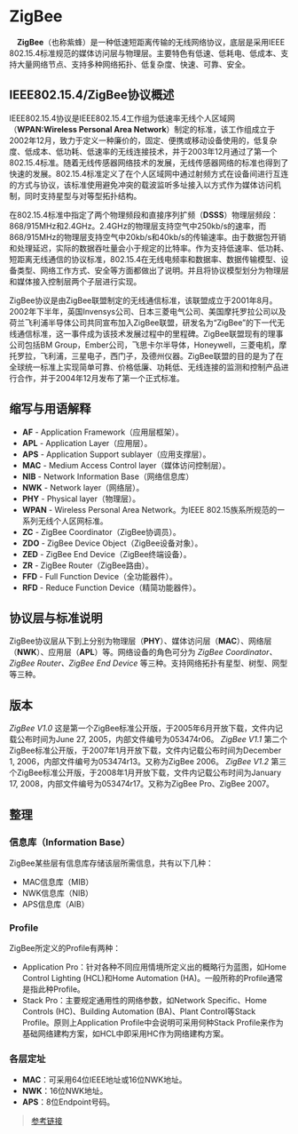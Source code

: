 # ZigBee

　**ZigBee**（也称紫蜂）是一种低速短距离传输的无线网络协议，底层是采用IEEE 802.15.4标准规范的媒体访问层与物理层。主要特色有低速、低耗电、低成本、支持大量网络节点、支持多种网络拓扑、低复杂度、快速、可靠、安全。

## IEEE802.15.4/ZigBee协议概述

IEEE802.15.4协议是IEEE802.15.4工作组为低速率无线个人区域网（**WPAN:Wireless Personal Area Network**）制定的标准，该工作组成立于2002年12月，致力于定义一种廉价的，固定、便携或移动设备使用的，低复杂度、低成本、低功耗、低速率的无线连接技术，并于2003年12月通过了第一个802.15.4标准。随着无线传感器网络技术的发展，无线传感器网络的标准也得到了快速的发展。802.15.4标准定义了在个人区域网中通过射频方式在设备间进行互连的方式与协议，该标准使用避免冲突的载波监听多址接入以方式作为媒体访问机制，同时支持星型与对等型拓扑结构。

在802.15.4标准中指定了两个物理频段和直接序列扩频（**DSSS**）物理层频段：868/915MHz和2.4GHz。2.4GHz的物理层支持空气中250kb/s的速率，而868/915MHz的物理层支持空气中20kb/s和40kb/s的传输速率。由于数据包开销和处理延迟，实际的数据吞吐量会小于规定的比特率。作为支持低速率、低功耗、短距离无线通信的协议标准，802.15.4在无线电频率和数据率、数据传输模型、设备类型、网络工作方式、安全等方面都做出了说明。并且将协议模型划分为物理层和媒体接入控制层两个子层进行实现。

ZigBee协议是由ZigBee联盟制定的无线通信标准，该联盟成立于2001年8月。2002年下半年，英国Invensys公司、日本三菱电气公司、美国摩托罗拉公司以及荷兰飞利浦半导体公司共同宣布加入ZigBee联盟，研发名为“ZigBee”的下一代无线通信标准，这一事件成为该技术发展过程中的里程碑。ZigBee联盟现有的理事公司包括BM Group，Ember公司，飞思卡尔半导体，Honeywell，三菱电机，摩托罗拉，飞利浦，三星电子，西门子，及德州仪器。ZigBee联盟的目的是为了在全球统一标准上实现简单可靠、价格低廉、功耗低、无线连接的监测和控制产品进行合作，并于2004年12月发布了第一个正式标准。

## 缩写与用语解释

- **AF** - Application Framework（应用层框架）。
- **APL** - Application Layer（应用层）。
- **APS** - Application Support sublayer（应用支撑层）。
- **MAC** - Medium Access Control layer（媒体访问控制层）。
- **NIB** - Network Information Base（网络信息库）
- **NWK** - Network layer（网络层）。
- **PHY** - Physical layer（物理层）。
- **WPAN** - Wireless Personal Area Network。为IEEE 802.15族系所规范的一系列无线个人区网标准。
- **ZC** - ZigBee Coordinator（ZigBee协调员）。
- **ZDO** - ZigBee Device Object（ZigBee设备对象）。
- **ZED** - ZigBee End Device（ZigBee终端设备）。
- **ZR** - ZigBee Router（ZigBee路由）。
- **FFD** - Full Function Device（全功能器件）。
- **RFD** - Reduce Function Device（精简功能器件）。

## 协议层与标准说明

ZigBee协议层从下到上分别为物理层（**PHY**）、媒体访问层（**MAC**）、网络层（**NWK**）、应用层（**APL**）等。网络设备的角色可分为 *ZigBee Coordinator、ZigBee Router、ZigBee End Device* 等三种。支持网络拓扑有星型、树型、网型等三种。

## 版本

*ZigBee V1.0*
这是第一个ZigBee标准公开版，于2005年6月开放下载，文件内记载公布时间为June 27, 2005，内部文件编号为053474r06。
*ZigBee V1.1*
第二个ZigBee标准公开版，于2007年1月开放下载，文件内记载公布时间为December 1, 2006，内部文件编号为053474r13。又称为ZigBee 2006。
*ZigBee V1.2*
第三个ZigBee标准公开版，于2008年1月开放下载，文件内记载公布时间为January 17, 2008，内部文件编号为053474r17。又称为ZigBee Pro、ZigBee 2007。

## 整理

### 信息库（Information Base）
ZigBee某些层有信息库存储该层所需信息，共有以下几种：

- MAC信息库（MIB）
- NWK信息库（NIB）
- APS信息库（AIB）

### Profile
ZigBee所定义的Profile有两种：

- Application Pro：针对各种不同应用情境所定义出的概略行为蓝图，如Home Control Lighting (HCL)和Home Automation (HA)。一般所称的Profile通常是指此种Profile。
- Stack Pro：主要规定通用性的网络参数，如Network Specific、Home Controls (HC)、Building Automation (BA)、Plant Control等Stack Profile。原则上Application Profile中会说明可采用何种Stack Profile来作为基础网络建构方案，如HCL中即采用HC作为网络建构方案。

### 各层定址

- **MAC**：可采用64位IEEE地址或16位NWK地址。
- **NWK**：16位NWK地址。
- **APS**：8位Endpoint号码。

>[参考链接](https://zh.wikipedia.org/wiki/ZigBee)
